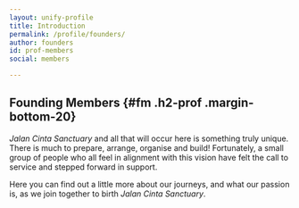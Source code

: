 ```yaml
---
layout: unify-profile
title: Introduction
permalink: /profile/founders/
author: founders
id: prof-members
social: members

---
```


## Founding Members {#fm .h2-prof .margin-bottom-20}

*Jalan Cinta Sanctuary* and all that will occur here is something truly unique.
There is much to prepare, arrange, organise and build! Fortunately, a small
group of people who all feel in alignment with this vision have felt the call
to service and stepped forward in support.


Here you can find out a little more about our journeys, and what our passion
is, as we join together to birth *Jalan Cinta Sanctuary*.

